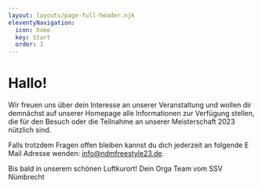 ```yaml
---
layout: layouts/page-full-header.njk
eleventyNavigation:
  icon: home
  key: Start
  order: 1
---
```


# Hallo!

Wir freuen uns über dein Interesse an unserer Veranstaltung und wollen dir demnächst auf unserer Homepage alle Informationen zur Verfügung stellen, die für den Besuch oder die Teilnahme an unserer Meisterschaft 2023 nützlich sind.

Falls trotzdem Fragen offen bleiben kannst du dich jederzeit an folgende E Mail Adresse wenden: [info@ndmfreestyle23.de](mailto:info@ndmfreestyle23.de).

Bis bald in unserem schönen Luftkurort!
Dein Orga Team vom SSV Nümbrecht
